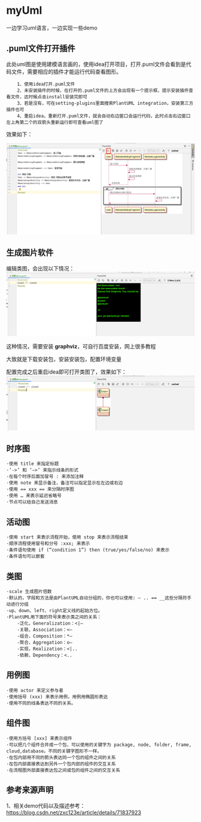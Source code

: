 # myUml
一边学习uml语言，一边实现一些demo

## .puml文件打开插件
此处uml图是使用建模语言画的，使用idea打开项目，打开.puml文件会看到是代码文件，需要相应的插件才能运行代码查看图形。

        1、使用idea打开.puml文件
        2、未安装插件的时候，在打开的.puml文件的上方会出现有一个提示框，提示安装插件查看文件，这时候点击install安装完即可
        3、若是没有，可在setting-plugins里面搜索PlantUML integration，安装第三方插件也可
        4、重启idea，重新打开.puml文件，就会自动右边窗口会运行代码，此时点击右边窗口左上角第二个的双箭头重新运行即可查看uml图了
        
效果如下：

![alt](readme_pic/1.png)

## 生成图片软件
编辑类图，会出现以下情况：
![alt](readme_pic/2.png)

这种情况，需要安装 **graphviz**，可自行百度安装，网上很多教程

大致就是下载安装包，安装安装包，配置环境变量

配置完成之后重启idea即可打开类图了，效果如下：
![alt](readme_pic/3.png)


## 时序图
    ·使用 title 来指定标题
    ·‘->’ 和 ‘–>’ 来指示线条的形式
    ·在每个时序后面加冒号 : 来添加注释
    ·使用 note 来显示备注，备注可以指定显示在左边或右边
    ·使用 == xxx == 来分隔时序图
    ·使用 … 来表示延迟省略号
    ·节点可以给自己发送消息
    
## 活动图
    ·使用 start 来表示流程开始，使用 stop 来表示流程结束
    ·顺序流程使用冒号和分号 :xxx; 来表示
    ·条件语句使用 if (“condition 1”) then (true/yes/false/no) 来表示
    ·条件语句可以嵌套
    
## 类图
    ·scale 生成图片倍数
    ·默认的，字段和方法是由PlantUML自动分组的，你也可以使用: – .. == __这些分隔符手动进行分组
    ·up、down、left、right定义线的起始方位。
    ·PlantUML用下面的符号来表示类之间的关系： 
        -泛化，Generalization：<|–
        -关联，Association：<–
        -组合，Composition：*–
        -聚合，Aggregation：o–
        -实现，Realization：<|..
        -依赖，Dependency：<..
        
## 用例图
    ·使用 actor 来定义参与者
    ·使用括号 (xxx) 来表示用例，用例用椭圆形表达
    ·使用不同的线条表达不同的关系。
    
## 组件图
    ·使用方括号 [xxx] 来表示组件
    ·可以把几个组件合并成一个包，可以使用的关键字为 package, node, folder, frame, cloud,database。不同的关键字图形不一样。
    ·在包内部用不同的箭头表达同一个包的组件之间的关系
    ·在包内部直接表达到另外一个包内部的组件的交互关系
    ·在流程图外部直接表达包之间或包的组件之间的交互关系
   


## 参考来源声明
1、相关demo代码以及描述参考：https://blog.csdn.net/zxc123e/article/details/71837923